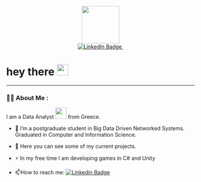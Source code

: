 <div id="header" align="center">
  <img src="https://media.giphy.com/media/vLlpbDafjgHystuJ0a/giphy.gif" width="100"/>
</div>
<div id="badges" align="center">
  <a href="https://www.linkedin.com/in/katerina-makridou-b2213021b/">
    <img src="https://img.shields.io/badge/LinkedIn-blue?style=for-the-badge&logo=linkedin&style=flat-circle&logoColor=white" alt="LinkedIn Badge"/>
  </a>
 <img src="https://komarev.com/ghpvc/?username=kmakridou&style=flat-circle&color=green" alt=""/>
</div>
<div id="header">
 <h1>
  hey there
  <img src="https://media.giphy.com/media/hvRJCLFzcasrR4ia7z/giphy.gif" width="30px"/>
</h1>
</div>

---

### :woman_technologist: About Me :
I am a Data Analyst <img src="https://media.giphy.com/media/WUlplcMpOCEmTGBtBW/giphy.gif" width="30"> from Greece.

- :telescope: I’m a postgraduate student in Big Data Driven Networked Systems. Graduated in Computer and Information Science.

- :seedling: Here you can see some of my current projects.

- :zap: In my free time I am developing games in C# and Unity

- :mailbox:How to reach me: [![Linkedin Badge](https://img.shields.io/badge/-white?style=flat&logo=Gmail&logoColor=Red)](https://mail.google.com/mail/u/0/#inbox)

